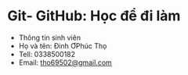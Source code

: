 # Git- GitHub: Học để đi làm

* Thông tin sinh viên 
* Họ và tên: Đinh ƠPhúc Thọ
* Tell: 0338500182
* Email: tho69502@gmail.com
